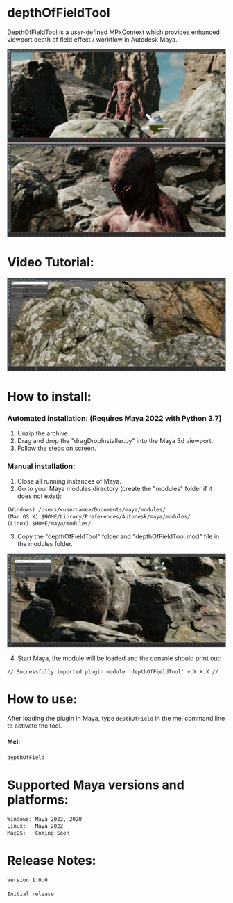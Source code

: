 # depthOfFieldTool
DepthOfFieldTool is a user-defined MPxContext which provides enhanced viewport depth of field effect / workflow in Autodesk Maya.

![Example depth of field created with the depthOfFieldTool](/images/depthOfFieldStill1.png)
![Example depth of field created with the depthOfFieldTool](/images/depthOfFieldStill2.png)



# Video Tutorial:
[![Watch the video](/images/depthOfFieldStill4.png)](https://vimeo.com/674970811)



# How to install:

### Automated installation: (Requires Maya 2022 with Python 3.7)
1. Unzip the archive.
2. Drag and drop the "dragDropInstaller.py" into the Maya 3d viewport.
3. Follow the steps on screen.

### Manual installation:
1. Close all running instances of Maya.
2. Go to your Maya modules directory (create the "modules" folder if it does not exist):
```
(Windows) /Users/<username>/Documents/maya/modules/
(Mac OS X) $HOME/Library/Preferences/Autodesk/maya/modules/
(Linux)	$HOME/maya/modules/
```
3. Copy the "depthOfFieldTool" folder and "depthOfFieldTool.mod" file in the modules folder.

![depthOfFieldTool loaded in Maya](/images/depthOfFieldStill3.png)

4. Start Maya, the module will be loaded and the console should print out:
```
// Successfully imported plugin module 'depthOfFieldTool' v.X.X.X //
```



# How to use:
After loading the plugin in Maya, type `depthOfField` in the mel command line to activate the tool.
#### Mel:
```
depthOfField
```



# Supported Maya versions and platforms:
```
Windows: Maya 2022, 2020
Linux:   Maya 2022
MacOS:   Coming Soon
```

# Release Notes:
```
Version 1.0.0

Initial release
```
